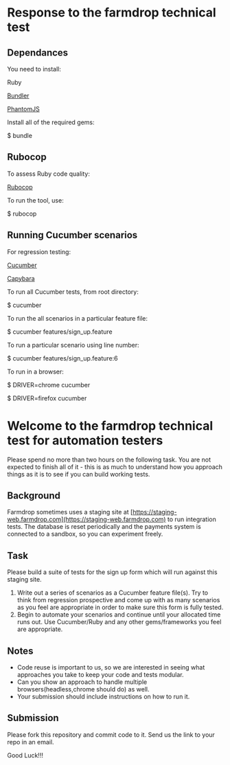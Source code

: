 # Response to the farmdrop technical test

## Dependances

You need to install:

Ruby

[Bundler](http://bundler.io/)

[PhantomJS](https://github.com/teampoltergeist/poltergeist#installing-phantomjs)

Install all of the required gems:

$ bundle

## Rubocop

To assess Ruby code quality:

[Rubocop](https://github.com/bbatsov/rubocop)

To run the tool, use:

$ rubocop

## Running Cucumber scenarios

For regression testing:

[Cucumber](http://cukes.info/)

[Capybara](https://github.com/jnicklas/capybara)

To run all Cucumber tests, from root directory:

$ cucumber

To run the all scenarios in a particular feature file:

$ cucumber features/sign_up.feature  

To run a particular scenario using line number:

$ cucumber features/sign_up.feature:6

To run in a browser:

$ DRIVER=chrome cucumber

$ DRIVER=firefox cucumber


# Welcome to the farmdrop technical test for automation testers

Please spend no more than two hours on the following task. You are not expected to finish all of it - this is as much to understand how you approach things as it is to see if you can build working tests.

## Background
Farmdrop sometimes uses a staging site at [https://staging-web.farmdrop.com](https://staging-web.farmdrop.com) to run integration tests.  The database is reset periodically and the payments system is connected to a sandbox, so you can experiment freely.

## Task
Please build a suite of tests for the sign up form which will run against this staging site.

1. Write out a series of scenarios as a Cucumber feature file(s). Try to think from regression prospective and come up with as many scenarios as you feel are appropriate in order to make sure this form is fully tested.
2. Begin to automate your scenarios and continue until your allocated time runs out. Use Cucumber/Ruby and any other gems/frameworks you feel are appropriate.

## Notes
* Code reuse is important to us, so we are interested in seeing what approaches you take to keep your code and tests modular.
* Can you show an approach to handle multiple browsers(headless,chrome should do) as well.
* Your submission should include instructions on how to run it.

## Submission
Please fork this repository and commit code to it. Send us the link to your repo in an email.

Good Luck!!!
